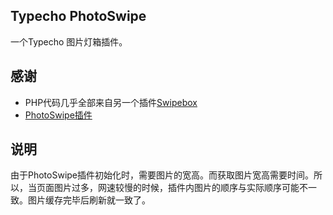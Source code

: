 ## Typecho PhotoSwipe
一个Typecho 图片灯箱插件。


## 感谢
- PHP代码几乎全部来自另一个插件[Swipebox](https://github.com/wuxiaocong/Swipebox)
- [PhotoSwipe插件](https://photoswipe.com/documentation/getting-started.html)

## 说明

由于PhotoSwipe插件初始化时，需要图片的宽高。而获取图片宽高需要时间。所以，当页面图片过多，网速较慢的时候，插件内图片的顺序与实际顺序可能不一致。图片缓存完毕后刷新就一致了。